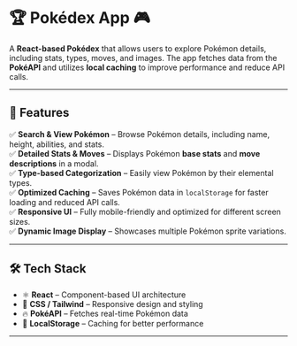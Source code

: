 # 🏆 Pokédex App 🎮  

A **React-based Pokédex** that allows users to explore Pokémon details, including stats, types, moves, and images. The app fetches data from the **PokéAPI** and utilizes **local caching** to improve performance and reduce API calls.  

---

## 🌟 Features  
✅ **Search & View Pokémon** – Browse Pokémon details, including name, height, abilities, and stats.  
✅ **Detailed Stats & Moves** – Displays Pokémon **base stats** and **move descriptions** in a modal.  
✅ **Type-based Categorization** – Easily view Pokémon by their elemental types.  
✅ **Optimized Caching** – Saves Pokémon data in `localStorage` for faster loading and reduced API calls.  
✅ **Responsive UI** – Fully mobile-friendly and optimized for different screen sizes.  
✅ **Dynamic Image Display** – Showcases multiple Pokémon sprite variations.  

---

## 🛠️ Tech Stack  
- ⚛️ **React** – Component-based UI architecture  
- 🎨 **CSS / Tailwind** – Responsive design and styling  
- 🔥 **PokéAPI** – Fetches real-time Pokémon data  
- 💾 **LocalStorage** – Caching for better performance  

---



